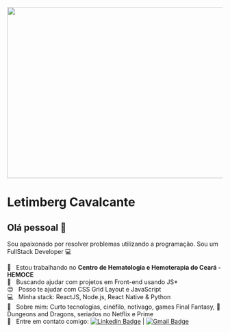 <img width="1100" height="400" src="https://github.com/Letimberg/letimberg/blob/master/14bis.jpg">

# Letimberg Cavalcante

## Olá pessoal 👋
Sou apaixonado por resolver problemas utilizando a programação.
Sou um FullStack Developer :computer:

 :rocket:  &nbsp; Estou trabalhando no **Centro de Hematologia e Hemoterapia do Ceará - HEMOCE**
 <br/> :purple_heart: &nbsp; Buscando ajudar com projetos em Front-end usando JS*
 <br/> :blush: &nbsp; Posso te ajudar com CSS Grid Layout e JavaScript 
 <br/> :computer: &nbsp; Minha stack: ReactJS, Node.js, React Native & Python
 <br/> 💬  &nbsp; Sobre mim: Curto tecnologias, cinéfilo, notívago, games Final Fantasy, :dragon: Dungeons and Dragons, seriados no Netflix e Prime
 <br/> :email: &nbsp; Entre em contato comigo: [![Linkedin Badge](https://img.shields.io/badge/-LetimbergCavalcante-blue?style=flat-square&logo=Linkedin&logoColor=white&link=https://www.linkedin.com/in/letimberg-cavalcante/)](https://www.linkedin.com/in/letimberg-cavalcante/) 
| 
[![Gmail Badge](https://img.shields.io/badge/-letimberg.cavalcante@gmail.com-c14438?style=flat-square&logo=Gmail&logoColor=white&link=mailto:letimberg.cavalcante@gmail.com)](mailto:letimberg.cavalcante@gmail.com)

